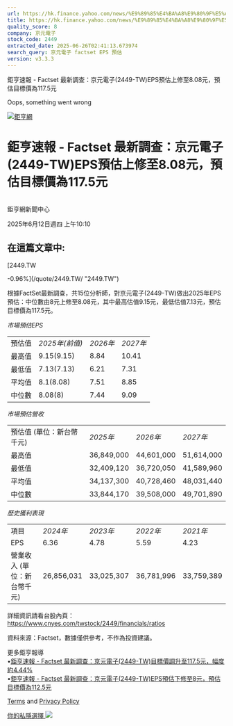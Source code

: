 ```yaml
---
url: https://hk.finance.yahoo.com/news/%E9%89%85%E4%BA%A8%E9%80%9F%E5%A0%B1-factset-%E6%9C%80%E6%96%B0%E8%AA%BF%E6%9F%A5-%E4%BA%AC%E5%85%83%E9%9B%BB%E5%AD%90-2449-141026515.html
title: https://hk.finance.yahoo.com/news/%E9%89%85%E4%BA%A8%E9%80%9F%E5%A0%B1-factset-%E6%9C%80%E6%96%B0%E8
quality_score: 8
company: 京元電子
stock_code: 2449
extracted_date: 2025-06-26T02:41:13.673974
search_query: 京元電子 factset EPS 預估
version: v3.3.3
---
```


鉅亨速報 - Factset 最新調查：京元電子(2449-TW)EPS預估上修至8.08元，預估目標價為117.5元 


Oops, something went wrong

 

[![鉅亨網](https://s.yimg.com/ny/api/res/1.2/UM5hrThmhlnSiBO4o4qlLg--/YXBwaWQ9aGlnaGxhbmRlcjt3PTE0NjtoPTQ4O2NmPXdlYnA-/https://s.yimg.com/os/creatr-uploaded-images/2020-01/147c7630-36ab-11ea-ae7c-5ee7a0016555)](http://www.cnyes.com/ "鉅亨網")

# 鉅亨速報 - Factset 最新調查：京元電子(2449-TW)EPS預估上修至8.08元，預估目標價為117.5元

![](data:image/gif;base64,R0lGODlhAQABAIAAAAAAAP///ywAAAAAAQABAAACAUwAOw==)

鉅亨網新聞中心

2025年6月12日週四 上午10:10

## 在這篇文章中:

[2449.TW

-0.96%](/quote/2449.TW/ "2449.TW")

根據FactSet最新調查，共15位分析師，對京元電子(2449-TW)做出2025年EPS預估：中位數由8元上修至8.08元，其中最高估值9.15元，最低估值7.13元，預估目標價為117.5元。

*市場預估EPS*

|  |  |  |  |
| --- | --- | --- | --- |
| 預估值 | *2025年(前值)* | *2026年* | *2027年* |
| 最高值 | 9.15(9.15) | 8.84 | 10.41 |
| 最低值 | 7.13(7.13) | 6.21 | 7.31 |
| 平均值 | 8.1(8.08) | 7.51 | 8.85 |
| 中位數 | 8.08(8) | 7.44 | 9.09 |

*市場預估營收*

|  |  |  |  |
| --- | --- | --- | --- |
| 預估值 (單位：新台幣千元) | *2025年* | *2026年* | *2027年* |
| 最高值 | 36,849,000 | 44,601,000 | 51,614,000 |
| 最低值 | 32,409,120 | 36,720,050 | 41,589,960 |
| 平均值 | 34,137,300 | 40,728,460 | 48,031,440 |
| 中位數 | 33,844,170 | 39,508,000 | 49,701,890 |

*歷史獲利表現*

|  |  |  |  |  |
| --- | --- | --- | --- | --- |
| 項目 | *2024年* | *2023年* | *2022年* | *2021年* |
| EPS | 6.36 | 4.78 | 5.59 | 4.23 |
| 營業收入 (單位：新台幣千元) | 26,856,031 | 33,025,307 | 36,781,996 | 33,759,389 |

詳細資訊請看台股內頁：  
<https://www.cnyes.com/twstock/2449/financials/ratios>

資料來源：Factset，數據僅供參考，不作為投資建議。

更多鉅亨報導  
•[鉅亨速報 - Factset 最新調查：京元電子(2449-TW)目標價調升至117.5元，幅度約4.44%](https://news.cnyes.com/news/id/6020776?utm_source=yahoo&utm_medium=RSS&utm_campaign=relate)  
•[鉅亨速報 - Factset 最新調查：京元電子(2449-TW)EPS預估下修至8元，預估目標價為112.5元](https://news.cnyes.com/news/id/6014560?utm_source=yahoo&utm_medium=RSS&utm_campaign=relate)

[Terms](https://guce.yahoo.com/terms?locale=zh-Hant-HK)  and [Privacy Policy](https://guce.yahoo.com/privacy-policy?locale=zh-Hant-HK)

[你的私隱選擇 ![](https://s.yimg.com/dv/static/siteApp/img/privacy-choice-control.png)](https://guce.yahoo.com/state-controls?locale=zh-Hant-HK&state=VA)
